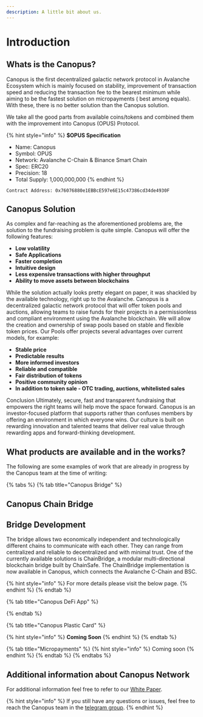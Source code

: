 ```yaml
---
description: A little bit about us.
---
```


# Introduction

## Whats is the Canopus?

Canopus is the first decentralized galactic network protocol in Avalanche Ecosystem which is mainly focused on stability, improvement of transaction speed and reducing the transaction fee to the bearest minimum while aiming to be the fastest solution on micropayments \( best among equals\). With these, there is no better solution than the Canopus solution.

We take all the good parts from available coins/tokens and combined them with the improvement into Canopus \(OPUS\) Protocol.

{% hint style="info" %}
**$OPUS Specification** 

* Name: Canopus
* Symbol: OPUS
* Network: Avalanche C-Chain & Binance Smart Chain
* Spec: ERC20
* Precision: 18
* Total Supply: 1,000,000,000
{% endhint %}

```text
Contract Address: 0x76076880e1EBBcE597e6E15c47386cd34de4930F
```

## Canopus Solution 

As complex and far-reaching as the aforementioned problems are, the solution to the fundraising problem is quite simple. Canopus will offer the following features:

* **Low volatility** 
* **Safe Applications** 
* **Faster completion** 
* **Intuitive design** 
* **Less expensive transactions with higher throughput** 
* **Ability to move assets between blockchains**

While the solution actually looks pretty elegant on paper, it was shackled by the available technology, right up to the Avalanche. Canopus is a decentralized galactic network protocol that will offer token pools and auctions, allowing teams to raise funds for their projects in a permissionless and compliant environment using the Avalanche blockchain. We will allow the creation and ownership of swap pools based on stable and flexible token prices. Our Pools offer projects several advantages over current models, for example:

* **Stable price** 
* **Predictable results** 
* **More informed investors** 
* **Reliable and compatible** 
* **Fair distribution of tokens** 
* **Positive community opinion** 
* **In addition to token sale - OTC trading, auctions, whitelisted sales**

Conclusion Ultimately, secure, fast and transparent fundraising that empowers the right teams will help move the space forward. Canopus is an investor-focused platform that supports rather than confuses members by offering an environment in which everyone wins. Our culture is built on rewarding innovation and talented teams that deliver real value through rewarding apps and forward-thinking development.

## What products are available and in the works?

The following are some examples of work that are already in progress by the Canopus team at the time of writing: 

{% tabs %}
{% tab title="Canopus Bridge" %}
## Canopus Chain Bridge

## Bridge Development

The bridge allows two economically independent and technologically different chains to communicate with each other. They can range from centralized and reliable to decentralized and with minimal trust. One of the currently available solutions is ChainBridge, a modular multi-directional blockchain bridge built by ChainSafe. The ChainBridge implementation is now available in Canopus, which connects the Avalanche C-Chain and BSC.

{% hint style="info" %}
For more details please visit the below page.
{% endhint %}
{% endtab %}

{% tab title="Canopus DeFi App" %}

{% endtab %}

{% tab title="Canopus Plastic Card" %}




{% hint style="info" %}
**Coming Soon**
{% endhint %}
{% endtab %}

{% tab title="Micropayments" %}
{% hint style="info" %}
Coming soon
{% endhint %}
{% endtab %}
{% endtabs %}



## Additional information about Canopus Network

For additional information feel free to refer to our [White Paper](https://github.com/Canopus-Network-OPUS/OPUS/blob/main/Canopus%20Whitepaper.pdf).

{% hint style="info" %}
If you still have any questions or issues, feel free to reach the Canopus team in the [telegram group](https://t.me/canopus_network).
{% endhint %}

